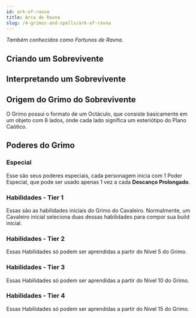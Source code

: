 ```yaml
---
id: ark-of-ravna
title: Arca de Ravna
slug: /4-grimos-and-spells/ark-of-ravna
---
```


*Também conhecidos como Fortunos de Ravna.*

## Criando um Sobrevivente

## Interpretando um Sobrevivente

## Origem do Grimo do Sobrevivente

O Grimo possui o formato de um Octáculo, que consiste basicamente em um objeto com 8 lados, onde cada lado significa um esteriótipo do Plano Caótico.

## Poderes do Grimo

### Especial

Esse são seus poderes especiais, cada personagem inicia com 1 Poder Especial, que pode ser usado apenas 1 vez a cada **Descanço Prolongado**.

### Habilidades - Tier 1

Essas são as habilidades iniciais do Grimo do Cavaleiro. Normalmente, um Cavaleiro inicial seleciona duas dessas habilidades para compor sua build inicial.

### Habilidades - Tier 2

Essas Habilidades só podem ser aprendidas a partir do Nível 5 do Grimo.

### Habilidades - Tier 3

Essas Habilidades só podem ser aprendidas a partir do Nível 10 do Grimo.

### Habilidades - Tier 4

Essas Habilidades só podem ser aprendidas a partir do Nível 15 do Grimo.
